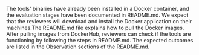 The tools' binaries have already been installed in a Docker container, and the evaluation stages have been documented in README.md. We expect that the reviewers will download and install the Docker application on their machines.The README.md file explains how to pull the Docker images. After pulling images from DockerHub, reviewers can check if the tools are functioning by following the steps in README.md. The expected outcomes are listed in the Observation sections of the README.md.
